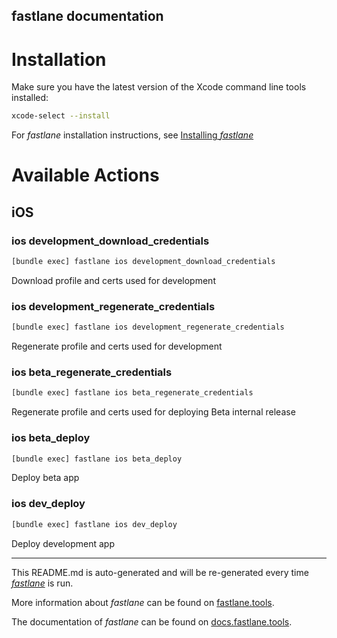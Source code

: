 fastlane documentation
----

# Installation

Make sure you have the latest version of the Xcode command line tools installed:

```sh
xcode-select --install
```

For _fastlane_ installation instructions, see [Installing _fastlane_](https://docs.fastlane.tools/#installing-fastlane)

# Available Actions

## iOS

### ios development_download_credentials

```sh
[bundle exec] fastlane ios development_download_credentials
```

Download profile and certs used for development

### ios development_regenerate_credentials

```sh
[bundle exec] fastlane ios development_regenerate_credentials
```

Regenerate profile and certs used for development

### ios beta_regenerate_credentials

```sh
[bundle exec] fastlane ios beta_regenerate_credentials
```

Regenerate profile and certs used for deploying Beta internal release

### ios beta_deploy

```sh
[bundle exec] fastlane ios beta_deploy
```

Deploy beta app

### ios dev_deploy

```sh
[bundle exec] fastlane ios dev_deploy
```

Deploy development app

----

This README.md is auto-generated and will be re-generated every time [_fastlane_](https://fastlane.tools) is run.

More information about _fastlane_ can be found on [fastlane.tools](https://fastlane.tools).

The documentation of _fastlane_ can be found on [docs.fastlane.tools](https://docs.fastlane.tools).

